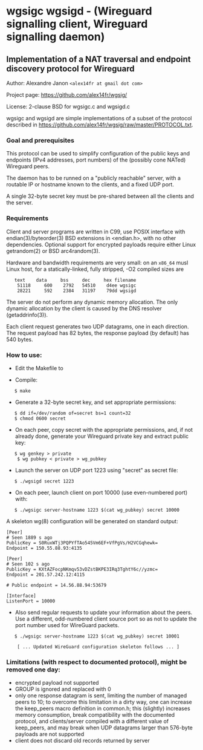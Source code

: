 # wgsigc wgsigd - (Wireguard signalling client, Wireguard signalling daemon)
## Implementation of a NAT traversal and endpoint discovery protocol for Wireguard

Author: Alexandre Janon `<alex14fr at gmail dot com>`

Project page: <https://github.com/alex14fr/wgsig/>

License: 2-clause BSD for wgsigc.c and wgsigd.c

wgsigc and wgsigd are simple implementations of a subset of the
protocol described in <https://github.com/alex14fr/wgsig/raw/master/PROTOCOL.txt>.

### Goal and prerequisites

This protocol can be used to simplify configuration of the public keys and endpoints 
(IPv4 addresses, port numbers) of the (possibly cone NATed) Wireguard peers.

The daemon has to be runned on a "publicly reachable" server, with a routable IP or hostname known to the clients, and a fixed UDP port.

A single 32-byte secret key must be pre-shared between all the clients and the server.

### Requirements

Client and server programs are written in C99, use POSIX interface with endian(3)/byteorder(3) BSD extensions in <endian.h>, with no other dependencies. Optional support for encrypted payloads require either Linux getrandom(2) or BSD arc4random(3).

Hardware and bandwidth requirements are very small: on an `x86_64` musl Linux host, for a statically-linked, fully stripped, -O2 compiled sizes are

```
   text    data     bss     dec     hex filename
	51118     600    2792   54510    d4ee wgsigc
	28221     592    2384   31197    79dd wgsigd
```

The server do not perform any dynamic memory allocation. The only dynamic allocation by the client is caused by the DNS resolver (getaddrinfo(3)).

Each client request generates two UDP datagrams, one in each direction. The request payload has 82 bytes, the response payload (by default) has 540 bytes.


### How to use:

 - Edit the Makefile to 

 - Compile:

```
   $ make
```

 - Generate a 32-byte secret key, and set appropriate permissions:

```
   $ dd if=/dev/random of=secret bs=1 count=32
   $ chmod 0600 secret
```

 - On each peer, copy secret with the appropriate permissions, and, if not already done, generate your Wireguard private key and extract public key:

```
   $ wg genkey > private
	$ wg pubkey < private > wg_pubkey
```

 - Launch the server on UDP port 1223 using "secret" as secret file:

```
   $ ./wgsigd secret 1223
```

 - On each peer, launch client on port 10000 (use even-numbered port) with:

```
   $ ./wgsigc server-hostname 1223 $(cat wg_pubkey) secret 10000
```

A skeleton wg(8) configuration will be generated on standard output:

```
[Peer]
# Seen 1889 s ago
PublicKey = S0RuxWTj3PQPYfTAo545Vm6EF+VfPgVs/H2VCGqhewk=
Endpoint = 150.55.88.93:4135

[Peer]
# Seen 102 s ago
PublicKey = KXtAZFocpNKmqv53vDZstBKPE3IRq3TghtY6c//yzmc=
Endpoint = 201.57.242.12:4115

# Public endpoint = 14.56.88.94:53679

[Interface]
ListenPort = 10000
```

 - Also send regular requests to update your information about the peers. Use a different, odd-numbered client source port so as not to update the port number used for WireGuard packets.

```
   $ ./wgsigc server-hostname 1223 $(cat wg_pubkey) secret 10001

	[ ... Updated WireGuard configuration skeleton follows ... ]
```

### Limitations (with respect to documented protocol), might be removed one day:

 - encrypted payload not supported
 - GROUP is ignored and replaced with 0
 - only one response datagram is sent, limiting the number of managed peers to 10; to overcome this limitation in a dirty way, one can increase the keep_peers macro definition in common.h; this (slightly) increases memory consumption, break compatibility with the documented protocol, and clients/server compiled with a different value of keep_peers, and may break when UDP datagrams larger than 576-byte payloads are not supported
 - client does not discard old records returned by server


